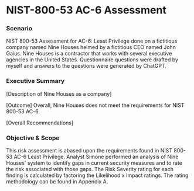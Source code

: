 # NIST-800-53 AC-6 Assessment
### Scenario 

NIST 800-53 Assessment for AC-6: Least Privilege done on a fictitious company named Nine Houses helmed by a fictitious CEO named John Gaius. Nine Houses is a contractor that works with several executive agencies in the United States. Questionnaire questions were drafted by myself and answers to the questions were generated by ChatGPT.

### Executive Summary
[Description of Nine Houses as a company]

[Outcome] Overall, Nine Houses does not meet the requirements for NIST 800-53 AC-6. 

[Overall Recommendations]

### Objective & Scope
This risk assessment is abased upon the requirements found in NIST 800-53 AC-6 Least Privilege. Analyst Simone performed an analysis of Nine Houses' system to identify gaps in current security measures and to rate the risk associated with those gaps. The Risk Severity rating for each finding is calculated by factoring the Likelihood x Impact ratings. The rating methodology can be found in Appendix A.
